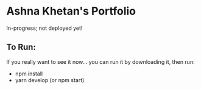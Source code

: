# Ashna Khetan's Portfolio
In-progress; not deployed yet!

## To Run:
If you really want to see it now...
you can run it by downloading it, then run:

- npm install
- yarn develop (or npm start)
